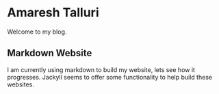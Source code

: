# Amaresh Talluri

Welcome to my blog. 

## Markdown Website
I am currently using markdown to build my website, lets see how it progresses. 
Jackyll seems to offer some functionality to help build these websites.

